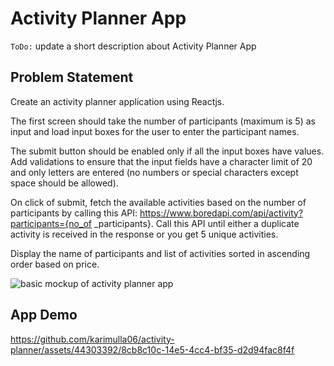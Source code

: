 # Activity Planner App

`ToDo:` update a short description about Activity Planner App

## Problem Statement

Create an activity planner application using Reactjs.

The first screen should take the number of participants (maximum is 5) as input and load input boxes for the user to enter the participant names.

The submit button should be enabled only if all the input boxes have values. Add validations to ensure that the input fields have a character limit of 20 and only letters are entered (no numbers or special characters except space should be allowed).

On click of submit, fetch the available activities based on the number of participants by calling this API: https://www.boredapi.com/api/activity?participants={no_of \_participants}. Call this API until either a duplicate activity is received in the response or you get 5 unique activities.

Display the name of participants and list of activities sorted in ascending order based on price.

![basic mockup of activity planner app](https://github.com/karimulla06/activity-planner/assets/44303392/356bdf2c-850b-48d9-b71c-391091252702)

## App Demo

https://github.com/karimulla06/activity-planner/assets/44303392/8cb8c10c-14e5-4cc4-bf35-d2d94fac8f4f

